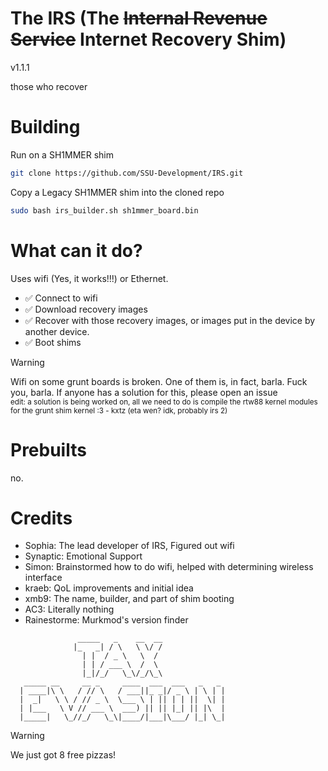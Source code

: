 # The IRS (The ~~Internal Revenue Service~~ Internet Recovery Shim)

v1.1.1

those who recover

# Building
Run on a SH1MMER shim
```bash
git clone https://github.com/SSU-Development/IRS.git
```
Copy a Legacy SH1MMER shim into the cloned repo
```bash
sudo bash irs_builder.sh sh1mmer_board.bin
```

# What can it do?
Uses wifi (Yes, it works!!!) or Ethernet.

* ✅ Connect to wifi
* ✅ Download recovery images
* ✅ Recover with those recovery images, or images put in the device by another device.
* ✅ Boot shims

> [!WARNING]
> Wifi on some grunt boards is broken. One of them is, in fact, barla. Fuck you, barla. If anyone has a solution for this, please open an issue <br>
> <sub> edit: a solution is being worked on, all we need to do is compile the rtw88 kernel modules for the grunt shim kernel :3 - kxtz (eta wen? idk, probably irs 2) <sub>
# Prebuilts
no.

# Credits
- Sophia: The lead developer of IRS, Figured out wifi
- Synaptic: Emotional Support
- Simon: Brainstormed how to do wifi, helped with determining wireless interface
- kraeb: QoL improvements and initial idea
- xmb9: The name, builder, and part of shim booting
- AC3: Literally nothing
- Rainestorme: Murkmod's version finder

```
               _____   _    __  __                
              |_   _| / \   \ \/ /                
                | |  / _ \   \  /                 
                | | / ___ \  /  \                 
                |_|/_/   \_\/_/\_\                
   _____ __     __ _     ____  ___  ___   _   _ 
  | ____|\ \   / // \   / ___||_ _|/ _ \ | \ | |
  |  _|   \ \ / // _ \  \___ \ | || | | ||  \| |
  | |___   \ V // ___ \  ___) || || |_| || |\  |
  |_____|   \_//_/   \_\|____/|___|\___/ |_| \_|
```
> [!WARNING]
> We just got 8 free pizzas!
